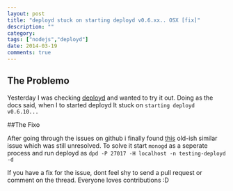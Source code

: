 ```yaml
---
layout: post
title: "deployd stuck on starting deployd v0.6.xx.. OSX [fix]"
description: ""
category: 
tags: ["nodejs","deployd"]
date: 2014-03-19
comments: true
---
```


## The Problemo

Yesterday I was checking [deployd](http://deployd.com) and wanted to try it out. Doing as the docs said, when I to started deployd It stuck on `starting deployd v0.6.10...`

##The Fixo

After going through the issues on github i finally found [this](https://github.com/deployd/deployd/issues/98) old-ish similar issue which was still unresolved. To solve it start `monogd` as a seperate process and run deployd as `dpd -P 27017 -H localhost -n testing-deployd -d`

If you have a fix for the issue, dont feel shy to send a pull request or comment on the thread. Everyone loves contributions :D
